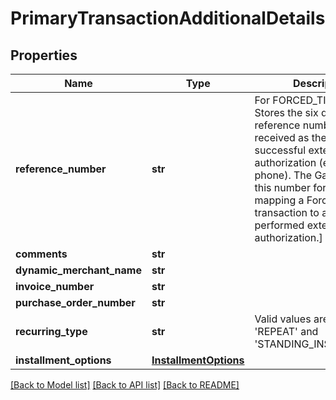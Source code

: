 # PrimaryTransactionAdditionalDetails

## Properties
Name | Type | Description | Notes
------------ | ------------- | ------------- | -------------
**reference_number** | **str** | For FORCED_TICKET only. Stores the six digit reference number you have received as the result of a successful external authorization (e.g. by phone). The Gateway needs this number for uniquely mapping a ForcedTicket transaction to a previously performed external authorization.]  | [optional] 
**comments** | **str** |  | [optional] 
**dynamic_merchant_name** | **str** |  | [optional] 
**invoice_number** | **str** |  | [optional] 
**purchase_order_number** | **str** |  | [optional] 
**recurring_type** | **str** | Valid values are &#39;FIRST&#39;, &#39;REPEAT&#39; and &#39;STANDING_INSTRUCTION&#39;. | [optional] 
**installment_options** | [**InstallmentOptions**](InstallmentOptions.md) |  | [optional] 

[[Back to Model list]](../README.md#documentation-for-models) [[Back to API list]](../README.md#documentation-for-api-endpoints) [[Back to README]](../README.md)


